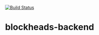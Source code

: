 [![Build Status](https://travis-ci.com/bilfar/blockheads-backend.svg?branch=development)](https://travis-ci.com/bilfar/blockheads-backend)

# blockheads-backend
